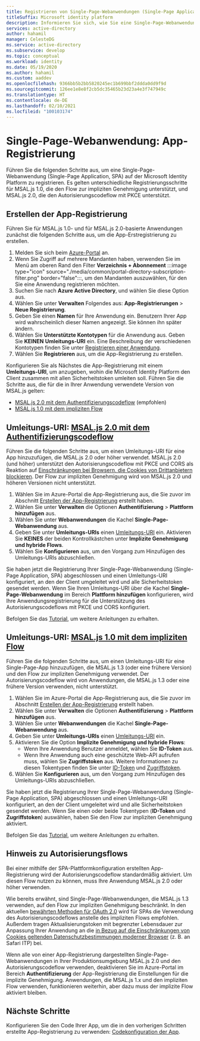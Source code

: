 ```yaml
---
title: Registrieren von Single-Page-Webanwendungen (Single-Page Applications, SPAs) | Azure
titleSuffix: Microsoft identity platform
description: Informieren Sie sich, wie Sie eine Single-Page-Webanwendung (App-Registrierung) erstellen.
services: active-directory
author: hahamil
manager: CelesteDG
ms.service: active-directory
ms.subservice: develop
ms.topic: conceptual
ms.workload: identity
ms.date: 05/19/2020
ms.author: hahamil
ms.custom: aaddev
ms.openlocfilehash: 9366bb5b2bb5820245ec1b699bbf2ddda0dd9f9d
ms.sourcegitcommit: 126ee1e8e8f2cb5dc35465b23d23a4e3f747949c
ms.translationtype: HT
ms.contentlocale: de-DE
ms.lasthandoff: 02/10/2021
ms.locfileid: "100103174"
---
```

# <a name="single-page-application-app-registration"></a>Single-Page-Webanwendung: App-Registrierung

Führen Sie die folgenden Schritte aus, um eine Single-Page-Webanwendung (Single-Page Application, SPA) auf der Microsoft Identity Platform zu registrieren. Es gelten unterschiedliche Registrierungsschritte für MSAL.js 1.0, die den Flow zur impliziten Genehmigung unterstützt, und MSAL.js 2.0, die den Autorisierungscodeflow mit PKCE unterstützt.

## <a name="create-the-app-registration"></a>Erstellen der App-Registrierung

Führen Sie für MSAL.js 1.0- und für MSAL.js 2.0-basierte Anwendungen zunächst die folgenden Schritte aus, um die App-Erstregistrierung zu erstellen.

1. Melden Sie sich beim <a href="https://portal.azure.com/" target="_blank">Azure-Portal</a> an.
1. Wenn Sie Zugriff auf mehrere Mandanten haben, verwenden Sie im Menü am oberen Rand den Filter **Verzeichnis + Abonnement** :::image type="icon" source="./media/common/portal-directory-subscription-filter.png" border="false":::, um den Mandanten auszuwählen, für den Sie eine Anwendung registrieren möchten.
1. Suchen Sie nach **Azure Active Directory**, und wählen Sie diese Option aus.
1. Wählen Sie unter **Verwalten** Folgendes aus: **App-Registrierungen** > **Neue Registrierung**.
1. Geben Sie einen **Namen** für Ihre Anwendung ein. Benutzern Ihrer App wird wahrscheinlich dieser Namen angezeigt. Sie können ihn später ändern.
1. Wählen Sie **Unterstützte Kontotypen** für die Anwendung aus. Geben Sie **KEINEN** **Umleitungs-URI** ein. Eine Beschreibung der verschiedenen Kontotypen finden Sie unter [Registrieren einer Anwendung](quickstart-register-app.md).
1. Wählen Sie **Registrieren** aus, um die App-Registrierung zu erstellen.

Konfigurieren Sie als Nächstes die App-Registrierung mit einem **Umleitungs-URI**, um anzugeben, wohin die Microsoft Identity Platform den Client zusammen mit allen Sicherheitstoken umleiten soll. Führen Sie die Schritte aus, die für die in Ihrer Anwendung verwendete Version von MSAL.js gelten:

- [MSAL.js 2.0 mit dem Authentifizierungscodeflow](#redirect-uri-msaljs-20-with-auth-code-flow) (empfohlen)
- [MSAL.js 1.0 mit dem impliziten Flow](#redirect-uri-msaljs-10-with-implicit-flow)

## <a name="redirect-uri-msaljs-20-with-auth-code-flow"></a>Umleitungs-URI: [MSAL.js 2.0 mit dem Authentifizierungscodeflow](https://github.com/AzureAD/microsoft-authentication-library-for-js/tree/dev/lib/msal-browser)

Führen Sie die folgenden Schritte aus, um einen Umleitungs-URI für eine App hinzuzufügen, die MSAL.js 2.0 oder höher verwendet. MSAL.js 2.0 (und höher) unterstützt den Autorisierungscodeflow mit PKCE und CORS als Reaktion auf [Einschränkungen bei Browsern, die Cookies von Drittanbietern blockieren](reference-third-party-cookies-spas.md). Der Flow zur impliziten Genehmigung wird von MSAL.js 2.0 und höheren Versionen nicht unterstützt.

1. Wählen Sie im Azure-Portal die App-Registrierung aus, die Sie zuvor im Abschnitt [Erstellen der App-Registrierung](#create-the-app-registration) erstellt haben.
1. Wählen Sie unter **Verwalten** die Optionen **Authentifizierung** > **Plattform hinzufügen** aus.
1. Wählen Sie unter **Webanwendungen** die Kachel **Single-Page-Webanwendung** aus.
1. Geben Sie unter **Umleitungs-URIs** einen [Umleitungs-URI](reply-url.md) ein. Aktivieren Sie **KEINES** der beiden Kontrollkästchen unter **Implizite Genehmigung und hybride Flows**.
1. Wählen Sie **Konfigurieren** aus, um den Vorgang zum Hinzufügen des Umleitungs-URIs abzuschließen.

Sie haben jetzt die Registrierung Ihrer Single-Page-Webanwendung (Single-Page Application, SPA) abgeschlossen und einen Umleitungs-URI konfiguriert, an den der Client umgeleitet wird und alle Sicherheitstoken gesendet werden. Wenn Sie Ihren Umleitungs-URI über die Kachel **Single-Page-Webanwendung** im Bereich **Plattform hinzufügen** konfigurieren, wird Ihre Anwendungsregistrierung für die Unterstützung des Autorisierungscodeflows mit PKCE und CORS konfiguriert.

Befolgen Sie das [Tutorial](tutorial-v2-javascript-auth-code.md), um weitere Anleitungen zu erhalten.

## <a name="redirect-uri-msaljs-10-with-implicit-flow"></a>Umleitungs-URI: [MSAL.js 1.0 mit dem impliziten Flow](https://github.com/AzureAD/microsoft-authentication-library-for-js/tree/dev/lib/msal-core)

Führen Sie die folgenden Schritte aus, um einen Umleitungs-URI für eine Single-Page-App hinzuzufügen, die MSAL.js 1.3 (oder eine frühere Version) und den Flow zur impliziten Genehmigung verwendet. Der Autorisierungscodeflow wird von Anwendungen, die MSAL.js 1.3 oder eine frühere Version verwenden, nicht unterstützt.

1. Wählen Sie im Azure-Portal die App-Registrierung aus, die Sie zuvor im Abschnitt [Erstellen der App-Registrierung](#create-the-app-registration) erstellt haben.
1. Wählen Sie unter **Verwalten** die Optionen **Authentifizierung** > **Plattform hinzufügen** aus.
1. Wählen Sie unter **Webanwendungen** die Kachel **Single-Page-Webanwendung** aus.
1. Geben Sie unter **Umleitungs-URIs** einen [Umleitungs-URI](reply-url.md) ein.
1. Aktivieren Sie die Option **Implizite Genehmigung und hybride Flows**:
    - Wenn Ihre Anwendung Benutzer anmeldet, wählen Sie **ID-Token** aus.
    - Wenn Ihre Anwendung auch eine geschützte Web-API aufrufen muss, wählen Sie **Zugriffstoken** aus. Weitere Informationen zu diesen Tokentypen finden Sie unter [ID-Token](id-tokens.md) und [Zugriffstoken](access-tokens.md).
1. Wählen Sie **Konfigurieren** aus, um den Vorgang zum Hinzufügen des Umleitungs-URIs abzuschließen.

Sie haben jetzt die Registrierung Ihrer Single-Page-Webanwendung (Single-Page Application, SPA) abgeschlossen und einen Umleitungs-URI konfiguriert, an den der Client umgeleitet wird und alle Sicherheitstoken gesendet werden. Wenn Sie einen oder beide Tokentypen (**ID-Token** und **Zugriffstoken**) auswählen, haben Sie den Flow zur impliziten Genehmigung aktiviert.

Befolgen Sie das [Tutorial](tutorial-v2-javascript-spa.md), um weitere Anleitungen zu erhalten.

## <a name="note-about-authorization-flows"></a>Hinweis zu Autorisierungsflows

Bei einer mithilfe der SPA-Plattformkonfiguration erstellten App-Registrierung wird der Autorisierungscodeflow standardmäßig aktiviert. Um diesen Flow nutzen zu können, muss Ihre Anwendung MSAL.js 2.0 oder höher verwenden.

Wie bereits erwähnt, sind Single-Page-Webanwendungen, die MSAL.js 1.3 verwenden, auf den Flow zur impliziten Genehmigung beschränkt. In den aktuellen [bewährten Methoden für OAuth 2.0](v2-oauth2-auth-code-flow.md) wird für SPAs die Verwendung des Autorisierungscodeflows anstelle des impliziten Flows empfohlen. Außerdem tragen Aktualisierungstoken mit begrenzter Lebensdauer zur Anpassung Ihrer Anwendung an die [in Bezug auf die Einschränkungen von Cookies geltenden Datenschutzbestimmungen moderner Browser](reference-third-party-cookies-spas.md) (z. B. an Safari ITP) bei.

Wenn alle von einer App-Registrierung dargestellten Single-Page-Webanwendungen in Ihrer Produktionsumgebung MSAL.js 2.0 und den Autorisierungscodeflow verwenden, deaktivieren Sie im Azure-Portal im Bereich **Authentifizierung** der App-Registrierung die Einstellungen für die implizite Genehmigung. Anwendungen, die MSAL.js 1.x und den impliziten Flow verwenden, funktionieren weiterhin, aber dazu muss der implizite Flow aktiviert bleiben.

## <a name="next-steps"></a>Nächste Schritte

Konfigurieren Sie den Code Ihrer App, um die in den vorherigen Schritten erstellte App-Registrierung zu verwenden: [Codekonfiguration der App](scenario-spa-app-configuration.md).
